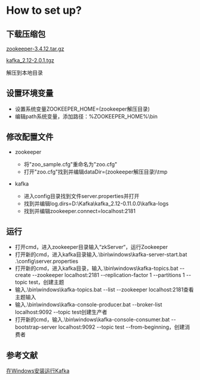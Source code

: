# How to set up?
## 下载压缩包
[zookeeper-3.4.12.tar.gz](https://mirrors.tuna.tsinghua.edu.cn/apache/zookeeper/stable/zookeeper-3.4.12.tar.gz)

[kafka_2.12-2.0.1.tgz](http://mirror.bit.edu.cn/apache/kafka/2.0.1/kafka_2.12-2.0.1.tgz)


解压到本地目录

## 设置环境变量
- 设置系统变量ZOOKEEPER_HOME=(zookeeper解压目录)
- 编辑path系统变量，添加路径：%ZOOKEEPER_HOME%\bin

## 修改配置文件
- zookeeper
    - 将"zoo_sample.cfg"重命名为"zoo.cfg"
    - 打开"zoo.cfg"找到并编辑dataDir=(zookeeper解压目录)\tmp

- kafka
    - 进入config目录找到文件server.properties并打开
    - 找到并编辑log.dirs=D:\Kafka\kafka_2.12-0.11.0.0\kafka-logs
    - 找到并编辑zookeeper.connect=localhost:2181

## 运行
- 打开cmd，进入zookeeper目录输入“zkServer“，运行Zookeeper
- 打开新的cmd，进入kafka目录输入.\bin\windows\kafka-server-start.bat .\config\server.properties
- 打开新的cmd，进入kafka目录，输入.\bin\windows\kafka-topics.bat --create --zookeeper localhost:2181 --replication-factor 1 --partitions 1 --topic test，创建主题
- 输入.\bin\windows\kafka-topics.bat --list --zookeeper localhost:2181查看主题输入
- 输入.\bin\windows\kafka-console-producer.bat --broker-list localhost:9092 --topic test创建生产者
- 打开新的cmd，输入.\bin\windows\kafka-console-consumer.bat --bootstrap-server localhost:9092 --topic test --from-beginning，创建消费者

## 参考文献
[在Windows安装运行Kafka](https://www.cnblogs.com/flower1990/p/7466882.html)
